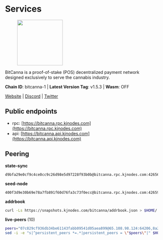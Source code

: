 # Services

<figure><img src="https://raw.githubusercontent.com/kj89/testnet_manuals/main/pingpub/logos/bitcanna.png" width="150" alt=""><figcaption></figcaption></figure>

BitCanna is a proof-of-stake (POS) decentralized payment network designed exclusively to serve the cannabis industry. 

**Chain ID**: bitcanna-1 | **Latest Version Tag**: v1.5.3 | **Wasm**: OFF

[Website](https://www.bitcanna.io) | [Discord](https://discord.gg/9AVrzaVQvs) | [Twitter](https://twitter.com/BitCannaGlobal)


## Public endpoints

* rpc: [https://bitcanna.rpc.kjnodes.com](https://bitcanna.rpc.kjnodes.com)
* api: [https://bitcanna.api.kjnodes.com](https://bitcanna.api.kjnodes.com)

## Peering

**state-sync**

```text
d9bfa29e0cf9c4ce0cc9c26d98e5d97228f93b0b@bitcanna.rpc.kjnodes.com:42656
```

**seed-node**

```text
400f3d9e30b69e78a7fb891f60d76fa3c73f0ecc@bitcanna.rpc.kjnodes.com:42659
```

**addrbook**
```bash
curl -Ls https://snapshots.kjnodes.com/bitcanna/addrbook.json > $HOME/.bcna/config/addrbook.json
```

**live-peers** (10)
```bash
peers="07c829cf936db34be61143fabb09541d05aea899@65.108.98.124:64206,8a210f1bcfc9015a7bc18dcc5add29c0dce3f2dc@135.181.173.65:26656,da04ee3f8bd93421a3264e3a061a09c139aaa937@161.97.150.65:26656,0a658df9d9fab096983a12e6f878e87281a15ce6@194.163.172.37:27656,45589e6147e36dda9e429668484d7614fb25b142@135.181.139.113:27656,90ee680b1738344354c48c23ba1e1fd68e071d80@142.132.248.138:26696,d8a0facda705edbbdd2d79fb302e017df009e9da@207.244.231.189:26656,d9bfa29e0cf9c4ce0cc9c26d98e5d97228f93b0b@65.109.88.38:42656,4e1c2471efb89239fb04a4b75f9f87177fd91d00@95.217.151.241:26656,a1ceb81a5498642753f8600a5c3b9ca056af3051@67.222.144.195:16656"
sed -i -e "s|^persistent_peers *=.*|persistent_peers = \"$peers\"|" $HOME/.bcna/config/config.toml
```
